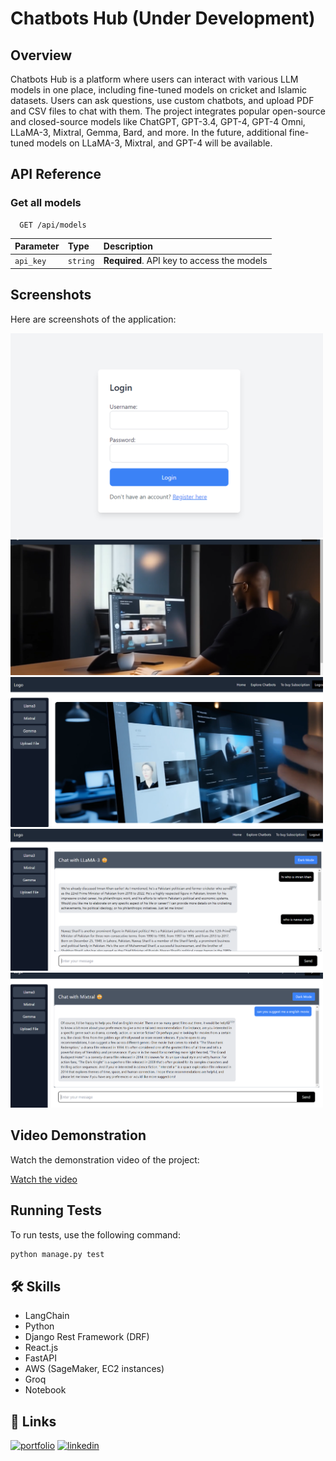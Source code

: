 # Chatbots Hub (Under Development)

## Overview

Chatbots Hub is a platform where users can interact with various LLM models in one place, including fine-tuned models on cricket and Islamic datasets. Users can ask questions, use custom chatbots, and upload PDF and CSV files to chat with them. The project integrates popular open-source and closed-source models like ChatGPT, GPT-3.4, GPT-4, GPT-4 Omni, LLaMA-3, Mixtral, Gemma, Bard, and more. In the future, additional fine-tuned models on LLaMA-3, Mixtral, and GPT-4 will be available.

## API Reference

### Get all models

```http
  GET /api/models
```

| Parameter | Type     | Description                |
| :-------- | :------- | :------------------------- |
| `api_key` | `string` | **Required**. API key to access the models |

## Screenshots

Here are screenshots of the application:

<img src="https://raw.githubusercontent.com/atta541/Chatbots-Hub/main/Screenshot%202024-07-25%20194342.png" width="500">
<img src="https://raw.githubusercontent.com/atta541/Chatbots-Hub/main/Screenshot%202024-07-25%20194358.png" width="500">
<img src="https://raw.githubusercontent.com/atta541/Chatbots-Hub/main/Screenshot%202024-07-25%20194408.png" width="500">
<img src="https://raw.githubusercontent.com/atta541/Chatbots-Hub/main/Screenshot%202024-07-25%20194454.png" width="500">
<img src="https://raw.githubusercontent.com/atta541/Chatbots-Hub/main/Screenshot%202024-07-25%20194524.png" width="500">

## Video Demonstration

Watch the demonstration video of the project:

[Watch the video](https://github.com/atta541/Chatbots-Hub/releases/tag/Chatbothub)

## Running Tests

To run tests, use the following command:

```sh
python manage.py test
```

## 🛠 Skills

- LangChain
- Python
- Django Rest Framework (DRF)
- React.js
- FastAPI
- AWS (SageMaker, EC2 instances)
- Groq
- Notebook

## 🔗 Links

[![portfolio](https://img.shields.io/badge/my_portfolio-000?style=for-the-badge&logo=ko-fi&logoColor=white)](https://atta-ur-rehman.vercel.app/)
[![linkedin](https://img.shields.io/badge/linkedin-0A66C2?style=for-the-badge&logo=linkedin&logoColor=white)](https://www.linkedin.com/in/atta-ur-rehman-4104b1181/)
```

